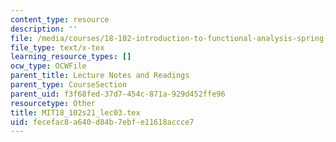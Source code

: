 ```yaml
---
content_type: resource
description: ''
file: /media/courses/18-102-introduction-to-functional-analysis-spring-2021/fecefac8a640d84b7ebfe11618accce7_MIT18_102s21_lec03.tex
file_type: text/x-tex
learning_resource_types: []
ocw_type: OCWFile
parent_title: Lecture Notes and Readings
parent_type: CourseSection
parent_uid: f3f68fed-37d7-454c-871a-929d452ffe96
resourcetype: Other
title: MIT18_102s21_lec03.tex
uid: fecefac8-a640-d84b-7ebf-e11618accce7
---
```

